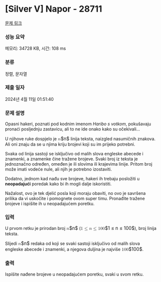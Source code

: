 # [Silver V] Napor - 28711 

[문제 링크](https://www.acmicpc.net/problem/28711) 

### 성능 요약

메모리: 34728 KB, 시간: 108 ms

### 분류

정렬, 문자열

### 제출 일자

2024년 4월 11일 01:51:40

### 문제 설명

<p>Opasni hakeri, poznati pod kodnim imenom <em>Haribo s votkom</em>, pokušavaju pronaći posljednju zastavicu, ali to ne ide onako kako su očekivali...</p>

<p>U njihove ruke dospjelo je <mjx-container class="MathJax" jax="CHTML" style="font-size: 109%; position: relative;"><mjx-math class="MJX-TEX" aria-hidden="true"><mjx-mi class="mjx-i"><mjx-c class="mjx-c1D45B TEX-I"></mjx-c></mjx-mi></mjx-math><mjx-assistive-mml unselectable="on" display="inline"><math xmlns="http://www.w3.org/1998/Math/MathML"><mi>n</mi></math></mjx-assistive-mml><span aria-hidden="true" class="no-mathjax mjx-copytext">$n$</span></mjx-container> linija teksta, naizgled nasumičnih znakova. Ali oni znaju da se u njima kriju brojevi koji su im prijeko potrebni.</p>

<p>Svaka od linija sastoji se isključivo od malih slova engleske abecede i znamenki, a znamenke čine tražene brojeve. Svaki broj iz teksta je jednoznačno određen, omeđen je ili slovima ili krajevima linije. Pritom broj može imati vodeće nule, ali njih je potrebno izostaviti.</p>

<p>Dodatno, jednom kad nađu sve brojeve, hakeri ih trebaju posložiti u <strong>neopadajući</strong> poredak kako bi ih mogli dalje iskoristiti.</p>

<p>Nažalost, ovo je tek djelić posla koji moraju obaviti, no ovo je savršena prilika da vi uskočite i pomognete ovom super timu. Pronađite tražene brojeve i ispišite ih u neopadajućem poretku.</p>

### 입력 

 <p>U prvom retku je prirodan broj <mjx-container class="MathJax" jax="CHTML" style="font-size: 109%; position: relative;"><mjx-math class="MJX-TEX" aria-hidden="true"><mjx-mi class="mjx-i"><mjx-c class="mjx-c1D45B TEX-I"></mjx-c></mjx-mi></mjx-math><mjx-assistive-mml unselectable="on" display="inline"><math xmlns="http://www.w3.org/1998/Math/MathML"><mi>n</mi></math></mjx-assistive-mml><span aria-hidden="true" class="no-mathjax mjx-copytext">$n$</span></mjx-container> (<mjx-container class="MathJax" jax="CHTML" style="font-size: 109%; position: relative;"><mjx-math class="MJX-TEX" aria-hidden="true"><mjx-mn class="mjx-n"><mjx-c class="mjx-c31"></mjx-c></mjx-mn><mjx-mo class="mjx-n" space="4"><mjx-c class="mjx-c2264"></mjx-c></mjx-mo><mjx-mi class="mjx-i" space="4"><mjx-c class="mjx-c1D45B TEX-I"></mjx-c></mjx-mi><mjx-mo class="mjx-n" space="4"><mjx-c class="mjx-c2264"></mjx-c></mjx-mo><mjx-mn class="mjx-n" space="4"><mjx-c class="mjx-c31"></mjx-c><mjx-c class="mjx-c30"></mjx-c><mjx-c class="mjx-c30"></mjx-c></mjx-mn></mjx-math><mjx-assistive-mml unselectable="on" display="inline"><math xmlns="http://www.w3.org/1998/Math/MathML"><mn>1</mn><mo>≤</mo><mi>n</mi><mo>≤</mo><mn>100</mn></math></mjx-assistive-mml><span aria-hidden="true" class="no-mathjax mjx-copytext">$1 ≤ n ≤ 100$</span></mjx-container>), broj linija teksta.</p>

<p>Slijedi <mjx-container class="MathJax" jax="CHTML" style="font-size: 109%; position: relative;"><mjx-math class="MJX-TEX" aria-hidden="true"><mjx-mi class="mjx-i"><mjx-c class="mjx-c1D45B TEX-I"></mjx-c></mjx-mi></mjx-math><mjx-assistive-mml unselectable="on" display="inline"><math xmlns="http://www.w3.org/1998/Math/MathML"><mi>n</mi></math></mjx-assistive-mml><span aria-hidden="true" class="no-mathjax mjx-copytext">$n$</span></mjx-container> redaka od koji se svaki sastoji isključivo od malih slova engleske abecede i znamenki, a njegova duljina je najviše <mjx-container class="MathJax" jax="CHTML" style="font-size: 109%; position: relative;"><mjx-math class="MJX-TEX" aria-hidden="true"><mjx-mn class="mjx-n"><mjx-c class="mjx-c31"></mjx-c><mjx-c class="mjx-c30"></mjx-c><mjx-c class="mjx-c30"></mjx-c></mjx-mn></mjx-math><mjx-assistive-mml unselectable="on" display="inline"><math xmlns="http://www.w3.org/1998/Math/MathML"><mn>100</mn></math></mjx-assistive-mml><span aria-hidden="true" class="no-mathjax mjx-copytext">$100$</span></mjx-container>.</p>

### 출력 

 <p>Ispišite nađene brojeve u neopadajućem poretku, svaki u svom retku.</p>

